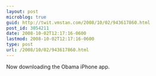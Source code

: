 ```yaml
---
layout: post
microblog: true
guid: http://twit.vmstan.com/2008/10/02/943617860.html
post_id: 3054211
date: 2008-10-02T12:17:16-0600
lastmod: 2008-10-02T12:17:16-0600
type: post
url: /2008/10/02/943617860.html
---
```

Now downloading the Obama iPhone app.
